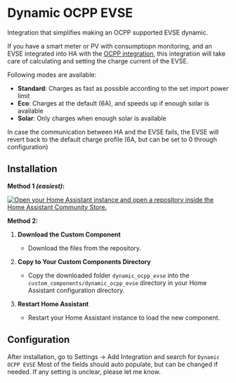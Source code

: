 # Dynamic OCPP EVSE

Integration that simplifies making an OCPP supported EVSE dynamic.

If you have a smart meter or PV with consumptiopn monitoring, and an EVSE integrated into HA with the [OCPP integration](https://github.com/lbbrhzn/ocpp), this integration will take care of calculating and setting the charge current of the EVSE.

Following modes are available:
 - **Standard**: Charges as fast as possible according to the set import power limit
 - **Eco**: Charges at the default (6A), and speeds up if enough solar is available
 - **Solar**: Only charges when enough solar is available

In case the communication between HA and the EVSE fails, the EVSE will revert back to the default charge profile (6A, but can be set to 0 through configuration)
## Installation

**Method 1 _(easiest)_:**

[![Open your Home Assistant instance and open a repository inside the Home Assistant Community Store.](https://my.home-assistant.io/badges/hacs_repository.svg)](https://my.home-assistant.io/redirect/hacs_repository/?owner=LeoAlioth&repository=Dynamic_OCPP_EVSE&category=integration)

**Method 2:**
1. **Download the Custom Component**
   - Download the files from the repository.
   
2. **Copy to Your Custom Components Directory**
   - Copy the downloaded folder `dynamic_ocpp_evse` into the `custom_components/dynamic_ocpp_evse` directory in your Home Assistant configuration directory.

3. **Restart Home Assistant**
   - Restart your Home Assistant instance to load the new component.

## Configuration

After installation, go to Settings -> Add Integration and search for `Dynamic OCPP EVSE`
Most of the fields should auto populate, but can be changed if needed. If any setting is unclear, please let me know.
